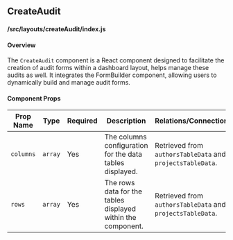 ## CreateAudit

#### /src/layouts/createAudit/index.js

#### Overview

The `CreateAudit` component is a React component designed to facilitate the creation of audit forms within a dashboard layout, helps manage these audits as well. It integrates the FormBuilder component, allowing users to dynamically build and manage audit forms.

#### Component Props

| Prop Name | Type   | Required | Description                                                   | Relations/Connections |
|-----------|--------|----------|---------------------------------------------------------------|-----------------------|
| `columns` | `array`  | Yes      | The columns configuration for the data tables displayed.      | Retrieved from `authorsTableData` and `projectsTableData`. |
| `rows`    | `array` | Yes      | The rows data for the tables displayed within the component.  | Retrieved from `authorsTableData` and `projectsTableData`. |
